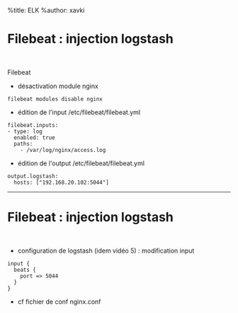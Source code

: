 %title: ELK
%author: xavki


# Filebeat : injection logstash


<br>


Filebeat

* désactivation module nginx

```
filebeat modules disable nginx
```

* édition de l'input /etc/filebeat/filebeat.yml

```
filebeat.inputs:
- type: log
  enabled: true
  paths:
    - /var/log/nginx/access.log
```

* édition de l'output /etc/filebeat/filebeat.yml

```
output.logstash:
  hosts: ["192.168.20.102:5044"]
```

----------------------------------------------------------------

# Filebeat : injection logstash


<br>


* configuration de logstash (idem vidéo 5) : modification input

```
input {
  beats {
    port => 5044
  }
}
```

* cf fichier de conf nginx.conf
